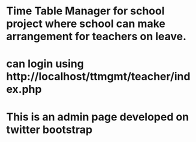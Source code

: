 # Time Table Manager for school project where school can make arrangement for teachers on leave.
# can login using http://localhost/ttmgmt/teacher/index.php
# This is an admin page developed on twitter bootstrap
